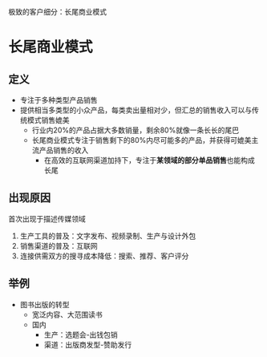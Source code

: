 极致的客户细分：长尾商业模式

# 长尾商业模式

## 定义

- 专注于多种类型产品销售
- 提供相当多类型的小众产品，每类卖出量相对少，但汇总的销售收入可以与传统模式销售媲美
	- 行业内20%的产品占据大多数销量，剩余80%就像一条长长的尾巴
	- 长尾商业模式专注于销售剩下的80%内尽可能多的产品，并获得可媲美主流产品销售的收入
		- 在高效的互联网渠道加持下，专注于**某领域的部分单品销售**也能构成长尾

## 出现原因

首次出现于描述传媒领域

1. 生产工具的普及：文字发布、视频录制、生产与设计外包
2. 销售渠道的普及：互联网
3. 连接供需双方的搜寻成本降低：搜索、推荐、客户评分

## 举例

- 图书出版的转型
	- 宽泛内容、大范围读书
	- 国内
		- 生产：选题会-出钱包销
		- 渠道：出版商发型-赞助发行